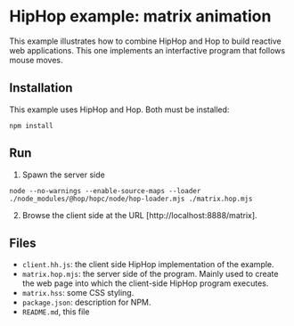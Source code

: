 HipHop example: matrix animation
================================

This example illustrates how to combine HipHop and Hop to build
reactive web applications. This one implements an interfactive program
that follows mouse moves.


Installation
------------

This example uses HipHop and Hop. Both must be installed:

```
npm install
```

Run
---

  1. Spawn the server side

```
node --no-warnings --enable-source-maps --loader ./node_modules/@hop/hopc/node/hop-loader.mjs ./matrix.hop.mjs
```

  2. Browse the client side at the URL [http://localhost:8888/matrix].


Files
-----

  * `client.hh.js`: the client side HipHop implementation of the example.
  * `matrix.hop.mjs`: the server side of the program. Mainly used to create
  the web page into which the client-side HipHop program executes.
  * `matrix.hss`: some CSS styling.
  * `package.json`: description for NPM.
  * `README.md`, this file
